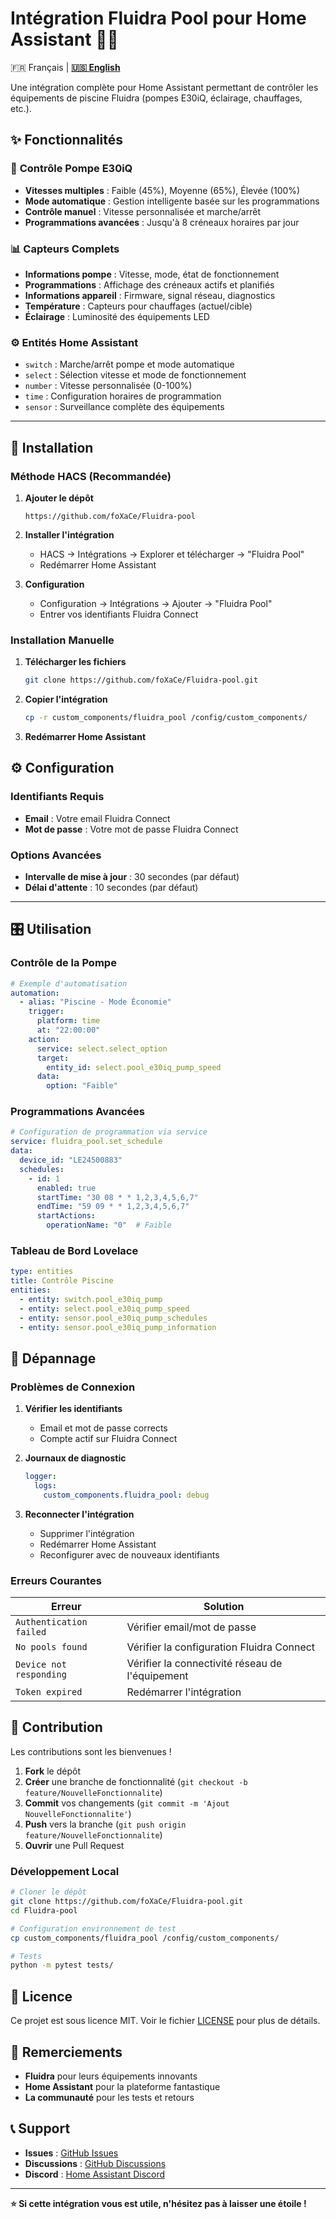# Intégration Fluidra Pool pour Home Assistant 🏊‍♂️

🇫🇷 Français | **[🇺🇸 English](README_EN.md)**

Une intégration complète pour Home Assistant permettant de contrôler les équipements de piscine Fluidra (pompes E30iQ, éclairage, chauffages, etc.).

## ✨ Fonctionnalités

### 🔄 **Contrôle Pompe E30iQ**
- **Vitesses multiples** : Faible (45%), Moyenne (65%), Élevée (100%)
- **Mode automatique** : Gestion intelligente basée sur les programmations
- **Contrôle manuel** : Vitesse personnalisée et marche/arrêt
- **Programmations avancées** : Jusqu'à 8 créneaux horaires par jour

### 📊 **Capteurs Complets**
- **Informations pompe** : Vitesse, mode, état de fonctionnement
- **Programmations** : Affichage des créneaux actifs et planifiés
- **Informations appareil** : Firmware, signal réseau, diagnostics
- **Température** : Capteurs pour chauffages (actuel/cible)
- **Éclairage** : Luminosité des équipements LED

### ⚙️ **Entités Home Assistant**
- `switch` : Marche/arrêt pompe et mode automatique
- `select` : Sélection vitesse et mode de fonctionnement
- `number` : Vitesse personnalisée (0-100%)
- `time` : Configuration horaires de programmation
- `sensor` : Surveillance complète des équipements

---

## 🚀 Installation

### Méthode HACS (Recommandée)

1. **Ajouter le dépôt**
   ```
   https://github.com/foXaCe/Fluidra-pool
   ```

2. **Installer l'intégration**
   - HACS → Intégrations → Explorer et télécharger → "Fluidra Pool"
   - Redémarrer Home Assistant

3. **Configuration**
   - Configuration → Intégrations → Ajouter → "Fluidra Pool"
   - Entrer vos identifiants Fluidra Connect

### Installation Manuelle

1. **Télécharger les fichiers**
   ```bash
   git clone https://github.com/foXaCe/Fluidra-pool.git
   ```

2. **Copier l'intégration**
   ```bash
   cp -r custom_components/fluidra_pool /config/custom_components/
   ```

3. **Redémarrer Home Assistant**

## ⚙️ Configuration

### Identifiants Requis
- **Email** : Votre email Fluidra Connect
- **Mot de passe** : Votre mot de passe Fluidra Connect

### Options Avancées
- **Intervalle de mise à jour** : 30 secondes (par défaut)
- **Délai d'attente** : 10 secondes (par défaut)

---

## 🎛️ Utilisation

### Contrôle de la Pompe

```yaml
# Exemple d'automatisation
automation:
  - alias: "Piscine - Mode Économie"
    trigger:
      platform: time
      at: "22:00:00"
    action:
      service: select.select_option
      target:
        entity_id: select.pool_e30iq_pump_speed
      data:
        option: "Faible"
```

### Programmations Avancées

```yaml
# Configuration de programmation via service
service: fluidra_pool.set_schedule
data:
  device_id: "LE24500883"
  schedules:
    - id: 1
      enabled: true
      startTime: "30 08 * * 1,2,3,4,5,6,7"
      endTime: "59 09 * * 1,2,3,4,5,6,7"
      startActions:
        operationName: "0"  # Faible
```

### Tableau de Bord Lovelace

```yaml
type: entities
title: Contrôle Piscine
entities:
  - entity: switch.pool_e30iq_pump
  - entity: select.pool_e30iq_pump_speed
  - entity: sensor.pool_e30iq_pump_schedules
  - entity: sensor.pool_e30iq_pump_information
```

## 🔧 Dépannage

### Problèmes de Connexion

1. **Vérifier les identifiants**
   - Email et mot de passe corrects
   - Compte actif sur Fluidra Connect

2. **Journaux de diagnostic**
   ```yaml
   logger:
     logs:
       custom_components.fluidra_pool: debug
   ```

3. **Reconnecter l'intégration**
   - Supprimer l'intégration
   - Redémarrer Home Assistant
   - Reconfigurer avec de nouveaux identifiants

### Erreurs Courantes

| Erreur | Solution |
|--------|----------|
| `Authentication failed` | Vérifier email/mot de passe |
| `No pools found` | Vérifier la configuration Fluidra Connect |
| `Device not responding` | Vérifier la connectivité réseau de l'équipement |
| `Token expired` | Redémarrer l'intégration |

## 🤝 Contribution

Les contributions sont les bienvenues !

1. **Fork** le dépôt
2. **Créer** une branche de fonctionnalité (`git checkout -b feature/NouvelleFonctionnalite`)
3. **Commit** vos changements (`git commit -m 'Ajout NouvelleFonctionnalite'`)
4. **Push** vers la branche (`git push origin feature/NouvelleFonctionnalite`)
5. **Ouvrir** une Pull Request

### Développement Local

```bash
# Cloner le dépôt
git clone https://github.com/foXaCe/Fluidra-pool.git
cd Fluidra-pool

# Configuration environnement de test
cp custom_components/fluidra_pool /config/custom_components/

# Tests
python -m pytest tests/
```


## 📄 Licence

Ce projet est sous licence MIT. Voir le fichier [LICENSE](LICENSE) pour plus de détails.

## 🙏 Remerciements

- **Fluidra** pour leurs équipements innovants
- **Home Assistant** pour la plateforme fantastique
- **La communauté** pour les tests et retours

## 📞 Support

- **Issues** : [GitHub Issues](https://github.com/foXaCe/Fluidra-pool/issues)
- **Discussions** : [GitHub Discussions](https://github.com/foXaCe/Fluidra-pool/discussions)
- **Discord** : [Home Assistant Discord](https://discord.gg/home-assistant)

---

**⭐ Si cette intégration vous est utile, n'hésitez pas à laisser une étoile !**